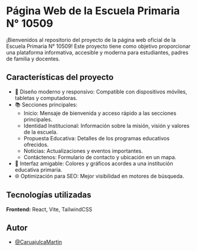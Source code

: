 
# Página Web de la Escuela Primaria N° 10509

¡Bienvenidos al repositorio del proyecto de la página web oficial de la Escuela Primaria N° 10509! Este proyecto tiene como objetivo proporcionar una plataforma informativa, accesible y moderna para estudiantes, padres de familia y docentes.


## Características del proyecto

- 🌟 Diseño moderno y responsivo: Compatible con dispositivos móviles, tabletas y computadoras.
- 📚 Secciones principales:
    - Inicio: Mensaje de bienvenida y acceso rápido a las secciones principales.
    - Identidad Institucional: Información sobre la misión, visión y valores de la escuela.
    - Propuesta Educativa: Detalles de los programas educativos ofrecidos.
    - Noticias: Actualizaciones y eventos importantes.
    - Contáctenos: Formulario de contacto y ubicación en un mapa.
- 🎨 Interfaz amigable: Colores y gráficos acordes a una institución educativa primaria.
- 🌐 Optimización para SEO: Mejor visibilidad en motores de búsqueda.


## Tecnologías utilizadas

**Frontend:** React, Vite, TailwindCSS


## Autor

- [@CaruajulcaMartin](https://github.com/CaruajulcaMartin)
